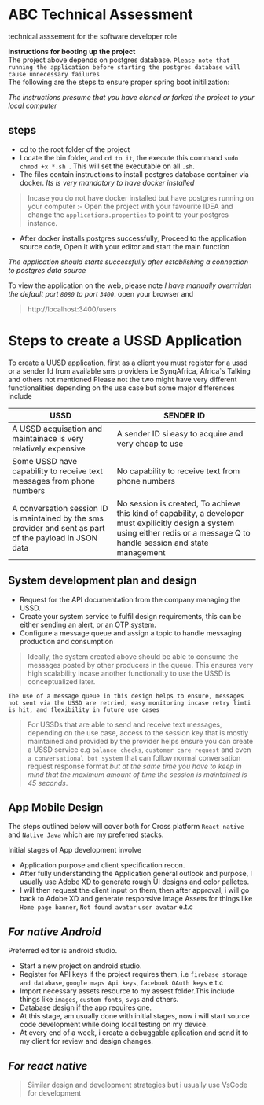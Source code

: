 # ABC Technical Assessment
technical asssement for the software developer role  

 **instructions for booting up the project**  
 The project above depends on postgres database. `Please note that running the application before starting the postgres database will cause unnecessary failures`  
 The following are the steps to ensure proper spring boot initilization:
 
 _The instructions presume that you have cloned or forked the project to your local computer_  
 
 ## steps  
 - cd to the root folder of the project
 - Locate the bin folder, and `cd to it`, the execute this command ```sudo chmod +x *.sh ```. This will set the executable on all `.sh`.
 - The files contain instructions to install postgres database container via docker. *Its is very mandatory to have docker installed*
 
  >Incase you do not have docker installed but have postgres running on your computer :-
  > Open the project with your favourite IDEA and change the `applications.properties` to point to your postgres instance.
  
  - After docker installs postgres successfully, Proceed to the application source code, Open it with your editor and start the main function
  
  *The application should starts successfully after establishing a connection to postgres data source*
  
  To view the application on the web, please note *I have manually overrriden the default port `8080` to port `3400`*. open your browser and 
  
  > http://localhost:3400/users  
  
  
  # Steps to create a USSD Application
  
  To create a UUSD application, first as a client you must register for a ussd or a sender Id from available sms providers i.e SynqAfrica, Africa`s Talking and others not mentioned
  Please not the two might have very different functionalities depending on the use case but some major differences include  
  
   | USSD | SENDER ID |
| ------ | ------ |
|A USSD acquisation and maintainace is very relatively expensive| A sender ID si easy to acquire and very cheap to use|
|Some USSD have capability to receive text messages from phone numbers |No capability to receive text from phone numbers|
|A conversation session ID is maintained by the sms provider and sent as part of the payload in JSON data|No session is created, To achieve this kind of capability, a developer must expilicitly design a system using either redis or a message Q to handle session and state management

## System development plan and design
- Request for the API documentation from the company managing the USSD.
- Create your system service to fulfil design requirements, this can be either sending an alert, or an OTP system.
- Configure a message queue and assign a topic to handle messaging production and consumption
>Ideally, the system created above should be able to consume the messages posted by other producers in the queue. This ensures very high scalability incase another functionality to use the USSD is conceptualized later.


`The use of a message queue in this design helps to ensure, messages not sent via the USSD are retried, easy monitoring incase retry limti is hit, and flexibility in future use cases`

> For USSDs that are able to send and receive text messages, depending on the use case, access to the session key that is mostly maintained and provided by the provider
> helps ensure you can create a USSD service e.g `balance checks`, `customer care request` and even `a conversational bot system` that can follow normal conversation request response format  _but at the same time you have to keep 
in mind that the maximum amount of time the session is maintained is *45 seconds*_.


## App Mobile Design  

The steps outlined below will cover both for Cross platform `React native` and `Native Java` which are my preferred stacks.

Initial stages of App development involve 
- Application purpose and client specification recon.
- After fully understanding the Application general outlook and purpose, I usually use Adobe XD to generate rough UI designs and color palletes.
- I will then request the client input on them, then after approval, i will go back to Adobe XD and generate responsive image Assets for things like `Home page banner`, `Not found avatar`
`user avatar` e.t.c
## _For native Android_

Preferred editor is android studio.
 - Start a new project on android studio.
 - Register for API keys if the project requires them, i.e `firebase storage and database`, `google maps Api keys`, `facebook OAuth keys` e.t.c
 - Import necessary assets resource to my assest folder.This include things like `images`, `custom fonts`, `svgs` and others.
 - Database design if the app requires one.
 - At this stage, am usually done with initial stages, now i will start source code development while doing local testing on my device. 
 - At every end of a week, i create a debuggable aplication and send it to my client for review and design changes.
 
 ## _For react native_
 
 > Similar design and development strategies but i usually use VsCode for development
 
 

 

